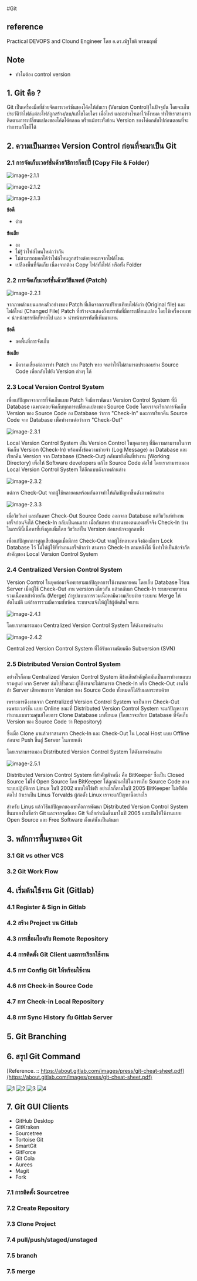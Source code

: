 #Git

## reference

Practical DEVOPS and Clound Engineer โดย อ.ดร.ณัฐโชติ พรหมฤทธิ์

## Note

- ทำไมต้อง control version

## 1. Git คือ ?

Git เป็นเครื่องมือที่ช่วยจัดการเวอร์ชันของโค้ดให้กับเรา (Version Control)ในปัจจุบัน โดยจะเก็บประวัติว่าไฟล์แต่ละไฟล์ถูกสร้าง/ลบ/แก้ไขโดยใคร เมื่อไหร่ และอย่างไรเอาไว้ทั้งหมด ทำให้เราสามารถติดตามการเปลี่ยนแปลงของโค้ดได้ตลอด หรือแม้กระทั่งย้อน Version ของโค้ดกลับไปก่อนตอนที่จะทำการแก้ไขก็ได้

## 2. ความเป็นมาของ Version Control ก่อนที่จะมาเป็น Git

### 2.1 การจัดเก็บเวอร์ชั่นด้วยวิธีการก๊อปปี้ (Copy File & Folder)

![image-2.1.1](https://raw.githubusercontent.com/mozillascience/study-group-onboarding/master/images/gh04.png)

![image-2.1.2](https://raw.githubusercontent.com/mozillascience/study-group-onboarding/master/images/gh05.png)

![image-2.1.3](https://raw.githubusercontent.com/mozillascience/study-group-onboarding/master/images/gh06.png)

**ข้อดี**

- ง่าย

**ข้อเสีย**

- งง
- ไม่รู้ว่าไฟล์ไหนใหม่กว่ากัน
- ไม่สามารถบอกได้ว่าไฟล์ไหนถูกสร้างต่อยอดมาจากไฟล์ไหน
- เปลืองพื้นที่จัดเก็บ เนื่องจากต้อง Copy ไฟล์ทั้งไฟล์ หรือทั้ง Folder

### 2.2 การจัดเก็บเวอร์ชั่นด้วยวิธีแพตช์ (Patch)

![image-2.2.1](https://blog.pjjop.org/content/images/2019/12/Screen-Shot-2562-12-15-at-16.23.04.png)

จากภาพด้านบนแสดงตัวอย่างของ Patch ที่เกิดจากการเปรียบเทียบไฟล์เก่า (Original file) และ ไฟล์ใหม่ (Changed File) Patch ที่สร้างจะแสดงถึงบรรทัดที่มีการเปลี่ยนแปลง โดยใช้เครื่องหมาย < นำหน้าบรรทัดที่หายไป และ > นำหน้าบรรทัดที่เพิ่มมาแทน

**ข้อดี**

- ลดพื้นที่การจัดเก็บ

**ข้อเสีย**

- มีความเสี่ยงต่อการทำ Patch บาง Patch หาย จนทำให้ไม่สามารถประกอบร่าง Source Code เพื่อกลับไปยัง Version ต่างๆ ได้

### 2.3 Local Version Control System

เพื่อแก้ปัญหาจากการที่จัดเก็บแบบ Patch จึงมีการพัฒนา Version Control System ที่มี Database เฉพาะคอยจัดเก็บทุกการเปลี่ยนแปลงของ Source Code โดยเราจะเรียกการจัดเก็บ Version ของ Source Code ลง Database ว่าการ "Check-In" และการเรียกคืน Source Code จาก Database เพื่อทำงานต่อว่าการ "Check-Out"

![image-2.3.1](https://blog.pjjop.org/content/images/2019/12/Screen-Shot-2562-12-15-at-23.16.23.png)

Local Version Control System เป็น Version Control ในยุคแรกๆ ที่มีความสามารถในการจัดเก็บ Version (Check-In) พร้อมทั้งข้อความช่วยจำ (Log Message) ลง Database และเรียกคืน Version จาก Database (Check-Out) กลับมายังพื้นที่ทำงาน (Working Directory) เพื่อให้ Software developers แก้ไข Source Code ต่อไป โดยเราสามารถมอง Local Version Control System ได้อีกแบบดังภาพด้านล่าง

![image-2.3.2](https://blog.pjjop.org/content/images/2019/12/image.png)

แต่การ Check-Out จากผู้ใช้หลายคนพร้อมกันอาจทำให้เกิดปัญหาขึ้นดังภาพด้านล่าง

![image-2.3.3](https://blog.pjjop.org/content/images/2019/12/Screen-Shot-2562-12-16-at-21.15.26.png)

เมื่อวิธวินท์ และกันตพร Check-Out Source Code ออกจาก Database แต่วิธวินท์ทำงานเสร็จก่อนจึงได้ Check-In กลับเป็นคนแรก เมื่อกันตพร ทำงานของตนเองเสร็จจึง Check-In บ้าง ในกรณีนี้เนื้อหาที่เพิ่งถูกเพิ่มโดย วิธวินท์ใน Version ก่อนหน้าจะถูกลบทิ้ง

เพื่อแก้ปัญหาการสูญเสียข้อมูลเมื่อมีการ Check-Out จากผู้ใช้หลายคนจึงต้องมีการ Lock Database ไว้ ไม่ให้ผู้ใช้ที่ทำงานเสร็จช้ากว่า สามารถ Check-In ตามหลังได้ ซึ่งทำให้เป็นข้อจำกัดสำคัญของ Local Version Control System

### 2.4 Centralized Version Control System

Version Control ในยุคต่อมาจึงพยายามแก้ปัญหาการใช้งานหลายคน โดยเก็บ Database ไว้บน Server เมื่อผู้ใช้ Check-Out งาน version เดียวกัน แล้วกลับมา Check-In ระบบจะพยายามรวมเนื้อหาเข้าด้วยกัน (Merge) ถ้ารูปแบบการรวมเนื้อหามีความเรียบง่าย ระบบจะ Merge ให้อัตโนมัติ แต่ถ้าการรวมมีความซับซ้อน ระบบจะแจ้งให้ผู้ใช้ผู้ตัดสินใจแทน

![image-2.4.1](https://blog.pjjop.org/content/images/2019/12/Screen-Shot-2562-12-16-at-21.14.17-1.png)

โดยเราสามารถมอง Centralized Version Control System ได้ดังภาพด้านล่าง

![image-2.4.2](https://blog.pjjop.org/content/images/2019/12/image-1.png)

Centralized Version Control System ที่ได้รับความนิยมคือ Subversion (SVN)

### 2.5 Distributed Version Control System

อย่างไรก็ตาม Centralized Version Control System มีข้อเสียสำคัญคือมันเป็นการทำงานแบบรวมศูนย์ หาก Server ล่มไปชั่วขณะ ผู้ใช้งานจะไม่สามารถ Check-In หรือ Check-Out งานได้ ถ้า Server เสียหายถาวร Version ของ Source Code ทั้งหมดก็ได้รับผลกระทบด้วย

เพราะการดึงงานจาก Centralized Version Control System จะเป็นการ Check-Out เฉพาะเวอร์ชั่น แบบ Online ขณะที่ Distributed Version Control System จะแก้ปัญหาการทำงานแบบรวมศูนย์โดยการ Clone Database มาทั้งหมด (โดยเราจะเรียก Database ที่จัดเก็บ Version ของ Source Code ว่า Repository)

ซึ่งเมื่อ Clone มาแล้วเราสามารถ Check-In และ Check-Out ใน Local Host แบบ Offline ก่อนจะ Push ขึ้นสู่ Server ในภายหลัง

โดยเราสามารถมอง Distributed Version Control System ได้ดังภาพด้านล่าง

![image-2.5.1](https://blog.pjjop.org/content/images/2019/12/image-2.png)

Distributed Version Control System ที่สำคัญตัวหนึ่ง คือ BitKeeper ซึ่งเป็น Closed Source ไม่ใช่ Open Source โดย BitKeeper ได้ถูกนำมาใช้ในการเก็บ Source Code ของระบบปฏิบัติการ Linux ในปี 2002 แบบให้ใช้ฟรี อย่างไรก็ตามในปี 2005 BitKeeper ไม่ฟรีอีกต่อไป ถ้าเราเป็น Linus Torvalds ผู้ก่อตั้ง Linux เราจะแก้ปัญหานี้อย่างไร

สำหรับ Linus แล้ววิธีแก้ปัญหาของเขาคือการพัฒนา Distributed Version Control System ขึ้นมาเองในชื่อว่า Git และจากจุดนี้เอง Git จึงถือกำเนิดขึ้นมาในปี 2005 และเปิดให้ใช้งานแบบ Open Source และ Free Software ตั้งแต่นั้นเป็นต้นมา

## 3. หลักการพื้นฐานของ Git

### 3.1 Git vs other VCS

### 3.2 Git Work Flow

## 4. เริ่มต้นใช้งาน Git (Gitlab)

### 4.1 Register & Sign in Gitlab

### 4.2 สร้าง Project บน Gitlab

### 4.3 การเชื่อมโยงกับ Remote Repository

### 4.4 การติดตั้ง Git Client และการเรียกใช้งาน

### 4.5 การ Config Git ให้พร้อมใช้งาน

### 4.6 การ Check-in Source Code

### 4.7 การ Check-in Local Repository

### 4.8 การ Sync History กับ Gitlab Server

## 5. Git Branching

## 6. สรุป Git Command

[Reference. :: https://about.gitlab.com/images/press/git-cheat-sheet.pdf](https://about.gitlab.com/images/press/git-cheat-sheet.pdf)

![1](git-cheat-sheet/git-cheat-sheet-1.png)
![2](git-cheat-sheet/git-cheat-sheet-2.png)
![3](git-cheat-sheet/git-cheat-sheet-3.png)
![4](git-cheat-sheet/git-cheat-sheet-4.png)

## 7. Git GUI Clients

- GitHub Desktop
- GitKraken
- Sourcetree
- Tortoise Git
- SmartGit
- GitForce
- Git Cola
- Aurees
- Magit
- Fork

### 7.1 การติดตั้ง Sourcetree

### 7.2 Create Repository

### 7.3 Clone Project

### 7.4 pull/push/staged/unstaged

### 7.5 branch

### 7.5 merge
